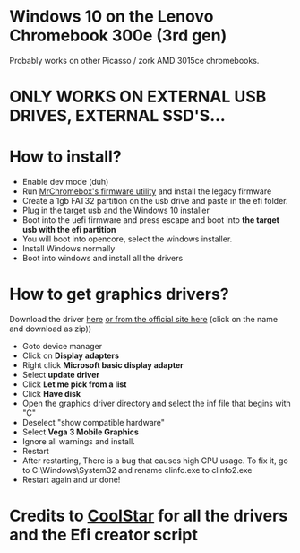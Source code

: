 # Windows 10 on the Lenovo Chromebook 300e (3rd gen)
Probably works on other Picasso / zork AMD 3015ce chromebooks.
# ONLY WORKS ON EXTERNAL USB DRIVES, EXTERNAL SSD'S...
# How to install?
* Enable dev mode (duh)
* Run [MrChromebox's firmware utility](https://mrchromebox.tech/#fwscript) and install the legacy firmware
* Create a 1gb FAT32 partition on the usb drive and paste in the efi folder.
* Plug in the target usb and the Windows 10 installer
* Boot into the uefi firmware and press escape and boot into **the target usb with the efi partition**
* You will boot into opencore, select the windows installer.
* Install Windows normally
* Boot into windows and install all the drivers
# How to get graphics drivers?
Download the driver [here](https://driverpack.io/en/devices/video/amd/amd-radeon-tm-vega-3-graphics) [or from the official site here](https://www.amd.com/en/support/apu/amd/amd-3000-series-mobile-processors-radeon-graphics/amd-3015e) (click on the name and download as zip))
* Goto device manager
* Click on **Display adapters**
* Right click **Microsoft basic display adapter**
* Select **update driver**
* Click **Let me pick from a list**
* Click **Have disk**
* Open the graphics driver directory and select the inf file that begins with "C"
* Deselect "show compatible hardware"
* Select **Vega 3 Mobile Graphics**
* Ignore all warnings and install.
* Restart
* After restarting, There is a bug that causes high CPU usage. To fix it, go to C:\Windows\System32 and rename clinfo.exe to clinfo2.exe
* Restart again and ur done!

# Credits to [CoolStar](https://coolstar.org/) for all the drivers and the Efi creator script
